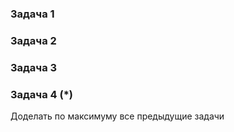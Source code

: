 ### Задача 1


### Задача 2


### Задача 3


### Задача 4 (*)
Доделать по максимуму все предыдущие задачи

